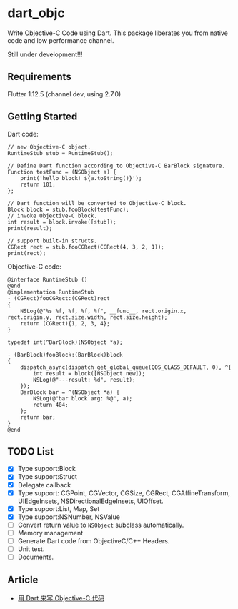 # dart_objc

Write Objective-C Code using Dart. This package liberates you from native code and low performance channel.

Still under development!!! 

## Requirements

Flutter 1.12.5 (channel dev, using 2.7.0)

## Getting Started

Dart code:

```
// new Objective-C object.
RuntimeStub stub = RuntimeStub();

// Define Dart function according to Objective-C BarBlock signature.
Function testFunc = (NSObject a) {
    print('hello block! ${a.toString()}');
    return 101;
};

// Dart function will be converted to Objective-C block.
Block block = stub.fooBlock(testFunc);
// invoke Objective-C block.
int result = block.invoke([stub]);
print(result); 

// support built-in structs.
CGRect rect = stub.fooCGRect(CGRect(4, 3, 2, 1));
print(rect);

```

Objective-C code:

```
@interface RuntimeStub ()
@end
@implementation RuntimeStub
- (CGRect)fooCGRect:(CGRect)rect
{
    NSLog(@"%s %f, %f, %f, %f", __func__, rect.origin.x, rect.origin.y, rect.size.width, rect.size.height);
    return (CGRect){1, 2, 3, 4};
}

typedef int(^BarBlock)(NSObject *a);

- (BarBlock)fooBlock:(BarBlock)block
{
    dispatch_async(dispatch_get_global_queue(QOS_CLASS_DEFAULT, 0), ^{
        int result = block([NSObject new]);
        NSLog(@"---result: %d", result);
    });
    BarBlock bar = ^(NSObject *a) {
        NSLog(@"bar block arg: %@", a);
        return 404;
    };
    return bar;
}
@end
```

## TODO List

- [x] Type support:Block
- [x] Type support:Struct
- [x] Delegate callback
- [x] Type support: CGPoint, CGVector, CGSize, CGRect, CGAffineTransform, UIEdgeInsets, NSDirectionalEdgeInsets, UIOffset.
- [x] Type support:List, Map, Set
- [x] Type support:NSNumber, NSValue
- [ ] Convert return value to `NSObject` subclass automatically.
- [ ] Memory management
- [ ] Generate Dart code from ObjectiveC/C++ Headers.
- [ ] Unit test.
- [ ] Documents.

## Article

- [用 Dart 来写 Objective-C 代码](http://yulingtianxia.com/blog/2019/10/27/Write-Objective-C-Code-using-Dart/)